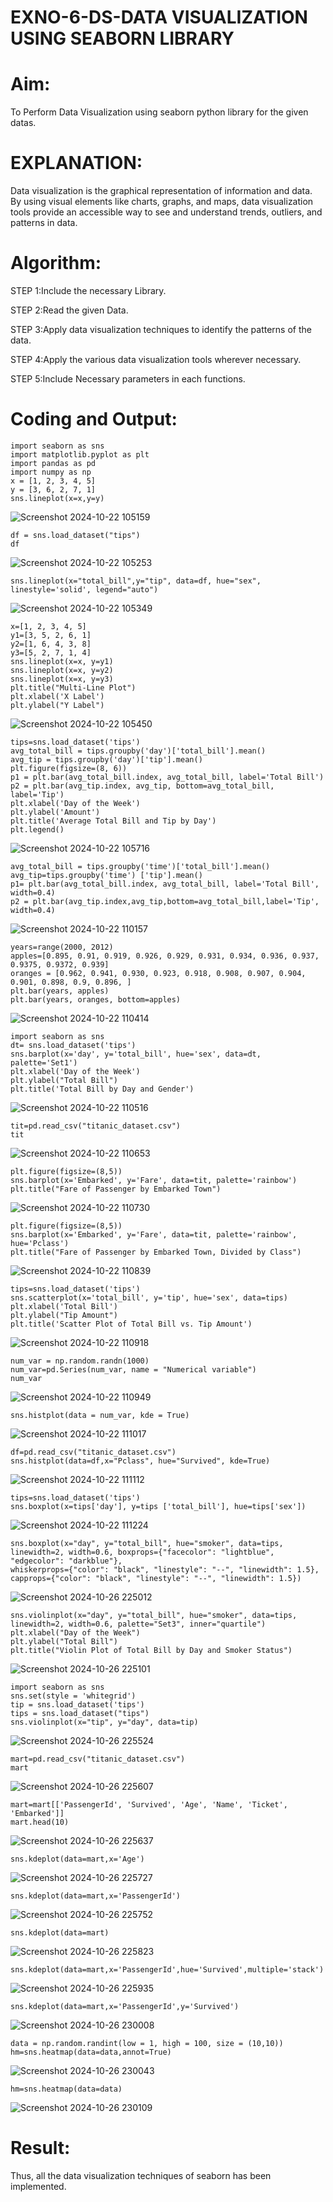 # EXNO-6-DS-DATA VISUALIZATION USING SEABORN LIBRARY

# Aim:
  To Perform Data Visualization using seaborn python library for the given datas.

# EXPLANATION:
Data visualization is the graphical representation of information and data. By using visual elements like charts, graphs, and maps, data visualization tools provide an accessible way to see and understand trends, outliers, and patterns in data.

# Algorithm:
STEP 1:Include the necessary Library.

STEP 2:Read the given Data.

STEP 3:Apply data visualization techniques to identify the patterns of the data.

STEP 4:Apply the various data visualization tools wherever necessary.

STEP 5:Include Necessary parameters in each functions.

# Coding and Output:
```
import seaborn as sns
import matplotlib.pyplot as plt
import pandas as pd
import numpy as np
x = [1, 2, 3, 4, 5]
y = [3, 6, 2, 7, 1]
sns.lineplot(x=x,y=y)
```
![Screenshot 2024-10-22 105159](https://github.com/user-attachments/assets/5e3850e5-2929-4919-a98e-7e6e9f49c6b4)

```
df = sns.load_dataset("tips")
df
```
![Screenshot 2024-10-22 105253](https://github.com/user-attachments/assets/228af7be-9660-4e25-bd83-45abb56c7cc3)

```
sns.lineplot(x="total_bill",y="tip", data=df, hue="sex", linestyle='solid', legend="auto")
```
![Screenshot 2024-10-22 105349](https://github.com/user-attachments/assets/114af95e-8b25-42bb-bee1-36ab28e0fe63)

```
x=[1, 2, 3, 4, 5]
y1=[3, 5, 2, 6, 1]
y2=[1, 6, 4, 3, 8]
y3=[5, 2, 7, 1, 4]
sns.lineplot(x=x, y=y1)
sns.lineplot(x=x, y=y2)
sns.lineplot(x=x, y=y3)
plt.title("Multi-Line Plot")
plt.xlabel('X Label')
plt.ylabel("Y Label")
```
![Screenshot 2024-10-22 105450](https://github.com/user-attachments/assets/b2157f1e-97ca-4281-a4f7-6ff64d78b8bb)

```
tips=sns.load_dataset('tips')
avg_total_bill = tips.groupby('day')['total_bill'].mean()
avg_tip = tips.groupby('day')['tip'].mean()
plt.figure(figsize=(8, 6))
p1 = plt.bar(avg_total_bill.index, avg_total_bill, label='Total Bill')
p2 = plt.bar(avg_tip.index, avg_tip, bottom=avg_total_bill, label='Tip')
plt.xlabel('Day of the Week')
plt.ylabel('Amount')
plt.title('Average Total Bill and Tip by Day')
plt.legend()
```
![Screenshot 2024-10-22 105716](https://github.com/user-attachments/assets/b525d94c-0c43-405e-9acd-ff48bb830fcf)

```
avg_total_bill = tips.groupby('time')['total_bill'].mean() 
avg_tip=tips.groupby('time') ['tip'].mean()
p1= plt.bar(avg_total_bill.index, avg_total_bill, label='Total Bill', width=0.4)
p2 = plt.bar(avg_tip.index,avg_tip,bottom=avg_total_bill,label='Tip', width=0.4)
```
![Screenshot 2024-10-22 110157](https://github.com/user-attachments/assets/e5ab1a93-9fd5-4894-91f7-a3b37fa2a797)

```
years=range(2000, 2012)
apples=[0.895, 0.91, 0.919, 0.926, 0.929, 0.931, 0.934, 0.936, 0.937, 0.9375, 0.9372, 0.939] 
oranges = [0.962, 0.941, 0.930, 0.923, 0.918, 0.908, 0.907, 0.904, 0.901, 0.898, 0.9, 0.896, ]
plt.bar(years, apples)
plt.bar(years, oranges, bottom=apples)
```
![Screenshot 2024-10-22 110414](https://github.com/user-attachments/assets/93d3268c-804b-4a13-800f-de954fc16262)

```
import seaborn as sns
dt= sns.load_dataset('tips')
sns.barplot(x='day', y='total_bill', hue='sex', data=dt, palette='Set1')
plt.xlabel('Day of the Week')
plt.ylabel("Total Bill")
plt.title('Total Bill by Day and Gender')
```
![Screenshot 2024-10-22 110516](https://github.com/user-attachments/assets/a26deb65-eafa-4727-806d-96b1dcd6ebbc)

```
tit=pd.read_csv("titanic_dataset.csv")
tit
```
![Screenshot 2024-10-22 110653](https://github.com/user-attachments/assets/8da1a4e5-b5f5-453d-94f6-aa3dd7bf2dab)

```
plt.figure(figsize=(8,5))
sns.barplot(x='Embarked', y='Fare', data=tit, palette='rainbow') 
plt.title("Fare of Passenger by Embarked Town")
```
![Screenshot 2024-10-22 110730](https://github.com/user-attachments/assets/4b7faeb6-4bdf-480c-8cd4-2f3dbc1cde66)

```
plt.figure(figsize=(8,5))
sns.barplot(x='Embarked', y='Fare', data=tit, palette='rainbow', hue='Pclass') 
plt.title("Fare of Passenger by Embarked Town, Divided by Class")
```
![Screenshot 2024-10-22 110839](https://github.com/user-attachments/assets/0060be31-6942-4d2e-bf9c-e973963688c2)

```
tips=sns.load_dataset('tips')
sns.scatterplot(x='total_bill', y='tip', hue='sex', data=tips)
plt.xlabel('Total Bill')
plt.ylabel("Tip Amount")
plt.title('Scatter Plot of Total Bill vs. Tip Amount')
```
![Screenshot 2024-10-22 110918](https://github.com/user-attachments/assets/6bd8a4c2-801f-4c25-bb57-f687d58c6c2c)

```
num_var = np.random.randn(1000)
num_var=pd.Series(num_var, name = "Numerical variable")
num_var
```
![Screenshot 2024-10-22 110949](https://github.com/user-attachments/assets/db156afe-ff62-42ae-b030-a04b83c327f8)

```
sns.histplot(data = num_var, kde = True)
```
![Screenshot 2024-10-22 111017](https://github.com/user-attachments/assets/29604c70-4cf3-43b8-b59d-cbfba626e730)

```
df=pd.read_csv("titanic_dataset.csv")
sns.histplot(data=df,x="Pclass", hue="Survived", kde=True)
```
![Screenshot 2024-10-22 111112](https://github.com/user-attachments/assets/f9b8ffc4-7a23-4a99-9be0-6d71b208f079)

```
tips=sns.load_dataset('tips')
sns.boxplot(x=tips['day'], y=tips ['total_bill'], hue=tips['sex'])
```
![Screenshot 2024-10-22 111224](https://github.com/user-attachments/assets/a8197864-3171-4dd6-a7dc-b4bf4a01b3ef)

```
sns.boxplot(x="day", y="total_bill", hue="smoker", data=tips, linewidth=2, width=0.6, boxprops={"facecolor": "lightblue", "edgecolor": "darkblue"},
whiskerprops={"color": "black", "linestyle": "--", "linewidth": 1.5}, capprops={"color": "black", "linestyle": "--", "linewidth": 1.5})
```
![Screenshot 2024-10-26 225012](https://github.com/user-attachments/assets/2108fe27-773d-4462-8bfe-c7beb1480f24)

```
sns.violinplot(x="day", y="total_bill", hue="smoker", data=tips, linewidth=2, width=0.6, palette="Set3", inner="quartile")
plt.xlabel("Day of the Week")
plt.ylabel("Total Bill")
plt.title("Violin Plot of Total Bill by Day and Smoker Status")
```
![Screenshot 2024-10-26 225101](https://github.com/user-attachments/assets/473bb020-5683-4b70-a37f-08cced58c6b6)

```
import seaborn as sns
sns.set(style = 'whitegrid')
tip = sns.load_dataset('tips') 
tips = sns.load_dataset("tips")
sns.violinplot(x="tip", y="day", data=tip)
```
![Screenshot 2024-10-26 225524](https://github.com/user-attachments/assets/7edd4779-f3ac-4316-88b1-eaf351738186)

```
mart=pd.read_csv("titanic_dataset.csv")
mart
```
![Screenshot 2024-10-26 225607](https://github.com/user-attachments/assets/839d4a31-8d9e-4654-b9ad-67cf667ece64)

```
mart=mart[['PassengerId', 'Survived', 'Age', 'Name', 'Ticket', 'Embarked']] 
mart.head(10)
```
![Screenshot 2024-10-26 225637](https://github.com/user-attachments/assets/dd083a1c-994f-48d8-a920-c52410dcd632)

```
sns.kdeplot(data=mart,x='Age')
```
![Screenshot 2024-10-26 225727](https://github.com/user-attachments/assets/8903e364-c169-4058-b60e-2138f3d95872)

```
sns.kdeplot(data=mart,x='PassengerId')
```
![Screenshot 2024-10-26 225752](https://github.com/user-attachments/assets/1b703a7b-7275-49d3-a269-a9447dc4a46b)

```
sns.kdeplot(data=mart)
```
![Screenshot 2024-10-26 225823](https://github.com/user-attachments/assets/89b5bb5b-294f-410f-b922-93ed089c5048)

```
sns.kdeplot(data=mart,x='PassengerId',hue='Survived',multiple='stack')
```
![Screenshot 2024-10-26 225935](https://github.com/user-attachments/assets/7ab0ca8a-9593-48c2-b2c9-7aa37800489d)

```
sns.kdeplot(data=mart,x='PassengerId',y='Survived')
```
![Screenshot 2024-10-26 230008](https://github.com/user-attachments/assets/ff9f542b-cba5-4c9b-bfd5-14847f3fc33d)

```
data = np.random.randint(low = 1, high = 100, size = (10,10))
hm=sns.heatmap(data=data,annot=True)
```
![Screenshot 2024-10-26 230043](https://github.com/user-attachments/assets/7d359c50-696c-445e-b0e6-af81985493f2)

```
hm=sns.heatmap(data=data)
```
![Screenshot 2024-10-26 230109](https://github.com/user-attachments/assets/9a5e922d-1133-4c70-8028-8abba02a5489)


# Result:
Thus, all the data visualization techniques of seaborn has been implemented.
